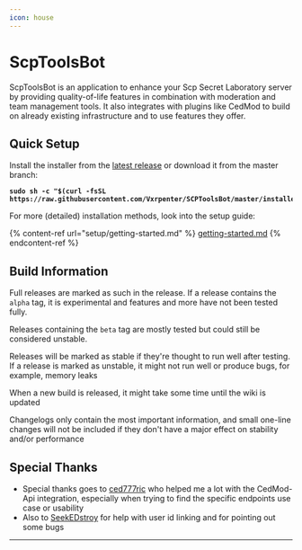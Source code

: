 ```yaml
---
icon: house
---
```


# ScpToolsBot

ScpToolsBot is an application to enhance your Scp Secret Laboratory server by providing quality-of-life features in combination with moderation and team management tools. It also integrates with plugins like CedMod to build on already existing infrastructure and to use features they offer.

## Quick Setup

Install the installer from the [latest release](https://github.com/Vxrpenter/SCPToolsBot/releases) or download it from the master branch:

<pre class="language-sh"><code class="lang-sh"><strong>sudo sh -c "$(curl -fsSL https://raw.githubusercontent.com/Vxrpenter/SCPToolsBot/master/installer.sh)"
</strong></code></pre>

For more (detailed) installation methods, look into the setup guide:

{% content-ref url="setup/getting-started.md" %}
[getting-started.md](setup/getting-started.md)
{% endcontent-ref %}

## Build Information

Full releases are marked as such in the release. If a release contains the `alpha` tag, it is experimental and features and more have not been tested fully.

Releases containing the `beta` tag are mostly tested but could still be considered unstable.

Releases will be marked as stable if they're thought to run well after testing. If a release is marked as unstable, it might not run well or produce bugs, for example, memory leaks

When a new build is released, it might take some time until the wiki is updated

Changelogs only contain the most important information, and small one-line changes will not be included if they don't have a major effect on stability and/or performance

## Special Thanks

* Special thanks goes to [ced777ric](https://github.com/ced777ric) who helped me a lot with the CedMod-Api integration, especially when trying to find the specific endpoints use case or usability
* Also to [SeekEDstroy](https://github.com/SeekEDstroy) for help with user id linking and for pointing out some bugs

***

<div align="center"><img src="https://repobeats.axiom.co/api/embed/82101d834cd627138b1d62d9f205c25a6b1746e0.svg" alt=""></div>
